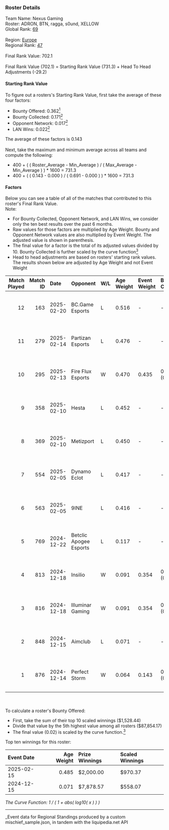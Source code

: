 ### Roster Details<br />
Team Name: Nexus Gaming<br />
Roster: ADRON, BTN, ragga, s0und, XELLOW<br />
Global Rank: [69](../../standings_global_2025_06_02.md)<br />
<br />
Region: [Europe]( ../../standings_europe_2025_06_02.md)<br />
Regional Rank: [47]( ../../standings_europe_2025_06_02.md)<br />
<br />
Final Rank Value:  702.1<br />
<br />
Final Rank Value (702.1) = Starting Rank Value (731.3) + Head To Head Adjustments (-29.2)<br />

#### Starting Rank Value<br />
To figure out a rosters's Starting Rank Value, first take the average of these four factors:<br />
- Bounty Offered: 0.362[<sup>1</sup>](#table2)
- Bounty Collected: 0.171[<sup>2</sup>](#table1)
- Opponent Network: 0.017[<sup>2</sup>](#table1)
- LAN Wins: 0.022[<sup>2</sup>](#table1)

The average of these factors is 0.143<br />
<br />
Next, take the maximum and minimum average across all teams and compute the following:<br />
- 400 + ( ( Roster_Average - Min_Average ) / ( Max_Average - Min_Average ) ) * 1600 = 731.3
- 400 + ( ( 0.143 - 0.000 ) / ( 0.691 - 0.000 ) ) * 1600 = 731.3


#### Factors<br />
Below you can see a table of all of the matches that contributed to this roster's Final Rank Value.<br />
Note:<br />

- For Bounty Collected, Opponent Network, and LAN Wins, we consider only the ten best results over the past 6 months.
- Raw values for those factors are multiplied by Age Weight. Bounty and Opponent Network values are also multiplied by Event Weight. The adjusted value is shown in parenthesis.
- The final value for a factor is the total of its adjusted values divided by 10. Bounty Collected is further scaled by the curve function[<sup>3</sup>](#curveFunction)
- Head to head adjustments are based on rosters' starting rank values. The results shown below are adjusted by Age Weight and not Event Weight
<span id="table1"></span><br />


| Match Played | Match ID | Date       | Opponent               | W/L | Age Weight | Event Weight | Bounty Collected | Opponent Network | LAN Wins  | H2H Adj. | Roster                               |
| -: | -: | :- | :- | :- | :- | :- | :- | :- | :- | -: | :- |
|           12 |      163 | 2025-02-20 | BC.Game Esports        | L   | 0.516      | -            | -                | -                | -         |    -2.85 | ADRON, BTN, ragga, s0und, XELLOW     |
|           11 |      279 | 2025-02-14 | Partizan Esports       | L   | 0.476      | -            | -                | -                | -         |    -4.88 | ADRON, BTN, ragga, s0und, XELLOW     |
|           10 |      295 | 2025-02-13 | Fire Flux Esports      | W   | 0.470      | 0.435        | 0.001 (0.000)    | 0.784 (0.160)    | 0 (0.000) |     8.29 | ADRON, BTN, ragga, s0und, XELLOW     |
|            9 |      358 | 2025-02-10 | Hesta                  | L   | 0.452      | -            | -                | -                | -         |   -10.08 | ADRON, BTN, ragga, s0und, XELLOW     |
|            8 |      369 | 2025-02-10 | Metizport              | L   | 0.450      | -            | -                | -                | -         |    -7.33 | ADRON, BTN, ragga, s0und, XELLOW     |
|            7 |      554 | 2025-02-05 | Dynamo Eclot           | L   | 0.417      | -            | -                | -                | -         |    -5.48 | ADRON, BTN, ragga, s0und, XELLOW     |
|            6 |      563 | 2025-02-05 | 9INE                   | L   | 0.416      | -            | -                | -                | -         |    -5.59 | ADRON, BTN, ragga, s0und, XELLOW     |
|            5 |      769 | 2024-12-22 | Betclic Apogee Esports | L   | 0.117      | -            | -                | -                | -         |    -1.71 | ADRON, BTN, Ciocardau, XELLOW, zewts |
|            4 |      813 | 2024-12-18 | Insilio                | W   | 0.091      | 0.354        | 0.000 (0.000)    | 0.173 (0.006)    | 0 (0.000) |     0.65 | ADRON, BTN, Ciocardau, ragga, XELLOW |
|            3 |      816 | 2024-12-18 | Illuminar Gaming       | W   | 0.091      | 0.354        | 0.000 (0.000)    | 0.002 (0.000)    | 0 (0.000) |     0.39 | ADRON, BTN, Ciocardau, ragga, XELLOW |
|            2 |      848 | 2024-12-15 | Aimclub                | L   | 0.071      | -            | -                | -                | -         |    -1.14 | ADRON, BTN, Ciocardau, ragga, XELLOW |
|            1 |      876 | 2024-12-14 | Perfect Storm          | W   | 0.064      | 0.143        | 0.003 (0.000)    | 0.000 (0.000)    | 1 (0.064) |     0.57 | ADRON, BTN, Ciocardau, ragga, XELLOW |

<br />
<span id="table2"></span><br />
To calculate a roster's Bounty Offered:<br />

- First, take the sum of their top 10 scaled winnings ($1,528.44)
- Divide that value by the 5th highest value among all rosters ($87,854.17)
- The final value (0.02) is scaled by the curve function.[<sup>3</sup>](#curveFunction)

Top ten winnings for this roster:<br />

| Event Date | Age Weight | Prize Winnings | Scaled Winnings |
| :- | -: | :- | :- |
| 2025-02-15 |      0.485 | $2,000.00      | $970.37         |
| 2024-12-15 |      0.071 | $7,878.57      | $558.07         |


<span id="curveFunction"></span>_The Curve Function: 1 / ( 1 + abs( log10( x ) ) )_<br />

---
_Event data for Regional Standings produced by a custom mischief_sample.json, in tandem with the liquipedia.net API<br />
